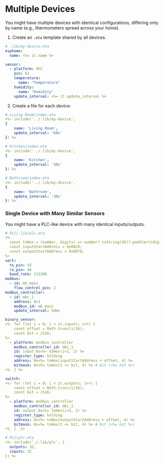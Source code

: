 # Multiple Devices

You might have multiple devices with identical configurations, differing only by name (e.g., thermometers spread across your home).

1. Create an `.eta` template shared by all devices.

```yaml
# .lib/my-device.eta
esphome:
  name: <%= it.name %>

sensor:
  - platform: dht
    pin: D2
    temperature:
      name: "Temperature"
    humidity:
      name: "Humidity"
    update_interval: <%= it.update_interval %>
```

2. Create a file for each device:

```yaml
# Living Room/index.eta
<%~ include('../.lib/my-device', 
{ 
    name: 'Living Room', 
    update_interval: '60s'
}) %>
```
```yaml
# Kitchen/index.eta
<%~ include('../.lib/my-device', 
{ 
    name: 'Kitchen', 
    update_interval: '30s'
}) %>
```
```yaml
# Bathroom/index.eta
<%~ include('../.lib/my-device', 
{ 
    name: 'Bathroom', 
    update_interval: '30s'
}) %>
```

### Single Device with Many Similar Sensors

You might have a PLC-like device with many identical inputs/outputs.

```yaml
# PLC/.lib/plc.eta
<%- 
  const toHex = (number, digits) => number?.toString(16)?.padStart(digits, '0');
  const inputStartAddress = 0x00C0;
  const outputStartAddress = 0x0070;
%>
uart:
  tx_pin: 43
  rx_pin: 44
  baud_rate: 115200
modbus:
  - id: mb_main
    flow_control_pin: 2
modbus_controller:
  - id: mbc_1
    address: 0x1
    modbus_id: mb_main
    update_interval: 50ms

binary_sensor:
<%- for (let i = 0; i < it.inputs; i++) { 
    const offset = Math.trunc(i/16);
    const bit = i%16; 
%>
  - platform: modbus_controller
    modbus_controller_id: mbc_1
    id: input_0x<%= toHex(i+1, 2) %>
    register_type: holding
    address: 0x<%= toHex(inputStartAddress + offset, 4) %>
    bitmask: 0x<%= toHex(1 << bit, 4) %> # bit (<%= bit %>)
<%- } %>

switch:
<%- for (let i = 0; i < it.outputs; i++) { 
    const offset = Math.trunc(i/16);
    const bit = i%16; 
%>
  - platform: modbus_controller
    modbus_controller_id: mbc_1
    id: output_0x<%= toHex(i+1, 2) %>
    register_type: holding
    address: 0x<%= toHex(outputStartAddress + offset, 4) %>
    bitmask: 0x<%= toHex(1 << bit, 4) %> # bit (<%= bit %>)
<%_ } _%>
```

```yaml
# PLC/plc.eta
<%~ include('./.lib/plc', { 
  outputs: 32,
  inputs: 32
}) %>
```
